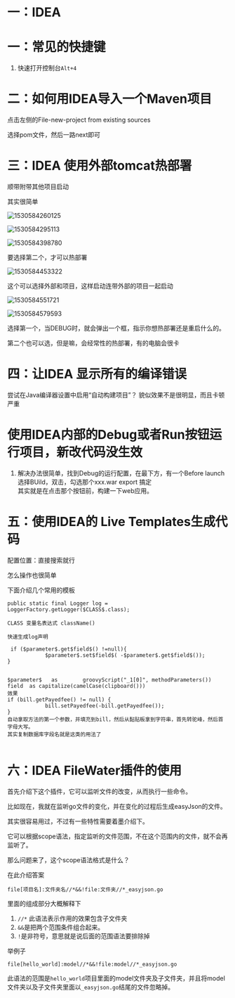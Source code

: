 # 一：IDEA

# 一：常见的快捷键

1. 快速打开控制台`Alt+4`



# 二：如何用IDEA导入一个Maven项目

点击左侧的File-new-project from existing sources 

选择pom文件，然后一路next即可



# 三：IDEA 使用外部tomcat热部署

顺带附带其他项目启动

其实很简单

![1530584260125](https://raw.githubusercontent.com/XHang/Notes/master/src/main/resources/IDEAPicture/1530584260125.png)

![1530584295113](https://raw.githubusercontent.com/XHang/Notes/master/src/main/resources/IDEAPicture/1530584295113.png)

![1530584398780](https://raw.githubusercontent.com/XHang/Notes/master/src/main/resources/IDEAPicture/1530584398780.png)

要选择第二个，才可以热部署

![1530584453322](https://raw.githubusercontent.com/XHang/Notes/master/src/main/resources/IDEAPicture/1530584453322.png)

这个可以选择外部和项目，这样启动连带外部的项目一起启动

![1530584551721](https://raw.githubusercontent.com/XHang/Notes/master/src/main/resources/IDEAPicture/1530584551721.png)

![1530584579593](https://raw.githubusercontent.com/XHang/Notes/master/src/main/resources/IDEAPicture/1530584579593.png)

选择第一个，当DEBUG时，就会弹出一个框，指示你想热部署还是重启什么的。

第二个也可以选，但是嘛，会经常性的热部署，有的电脑会很卡

# 四：让IDEA 显示所有的编译错误
尝试在Java编译器设置中启用“自动构建项目”？
貌似效果不是很明显，而且卡顿严重


# 使用IDEA内部的Debug或者Run按钮运行项目，新改代码没生效  
1. 解决办法很简单，找到Debug的运行配置，在最下方，有一个Before launch  
    选择BUild，双击，勾选那个xxx.war export 搞定  
    其实就是在点击那个按钮前，构建一下web应用。  

# 五：使用IDEA的 Live Templates生成代码

配置位置：直接搜索就行

怎么操作也很简单

下面介绍几个常用的模板

```
public static final Logger log = LoggerFactory.getLogger($CLASS$.class);

CLASS 变量名表达式 className()

快速生成log声明
```

```
 if ($parameter$.get$field$() !=null){
            $parameter$.set$field$( -$parameter$.get$field$()); 
}


$parameter$   as        groovyScript("_1[0]", methodParameters())
field  as capitalize(camelCase(clipboard()))
效果
if (bill.getPayedfee() != null) {
            bill.setPayedfee(-bill.getPayedfee());
}
自动拿取方法的第一个参数，并填充到bill，然后从黏贴板拿到字符串，首先转驼峰，然后首字母大写。
其实复制数据库字段名就是这类的用法了
 

```

# 六：IDEA FileWater插件的使用

首先介绍下这个插件，它可以监听文件的改变，从而执行一些命令。

比如现在，我就在监听go文件的变化，并在变化的过程后生成easyJson的文件。

其实很容易用过，不过有一些特性需要着墨介绍下。

它可以根据scope语法，指定监听的文件范围，不在这个范围内的文件，就不会再监听了。

那么问题来了，这个scope语法格式是什么？

在此介绍答案

`file[项目名]:文件夹名//*&&!file:文件夹//*_easyjson.go`

里面的组成部分大概解释下

1. `//*` 此语法表示作用的效果包含子文件夹
2. `&&`是把两个范围条件组合起来。
3. `!`是非符号，意思就是说后面的范围语法要排除掉

举例子

`file[hello_world]:model//*&&!file:model//*_easyjson.go`

此语法的范围是`hello_world`项目里面的model文件夹及子文件夹，并且将model文件夹以及子文件夹里面以`_easyjson.go`结尾的文件忽略掉。



